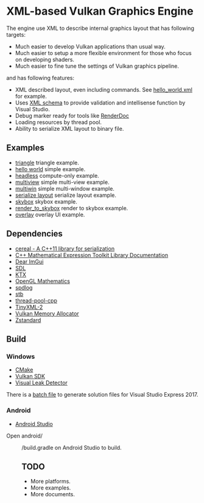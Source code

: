 # XML-based Vulkan Graphics Engine

The engine use XML to describe internal graphics layout that has following targets:

- Much easier to develop Vulkan applications than usual way.
- Much easier to setup a more flexible environment for those who focus on developing shaders.
- Much easier to fine tune the settings of Vulkan graphics pipeline.

and has following features:

- XML described layout, even including commands. See [hello_world.xml](app/hello_world/layouts/hello_world.xml) for example.
- Uses [XML schema](src/xg/schema/layout.xsd) to provide validation and intellisense function by Visual Studio.
- Debug marker ready for tools like [RenderDoc](https://renderdoc.org/)
- Loading resources by thread pool.
- Ability to serialize XML layout to binary file.


## Examples

- [triangle](app/triangle/) triangle example.
- [hello world](app/hello_world/) simple example.
- [headless](app/headless/) compute-only example.
- [multiview](app/multiview/) simple multi-view example.
- [multiwin](app/multiwin/) simple multi-window example.
- [serialize layout](app/serialize_layout/) serialize layout example.
- [skybox](app/skybox/) skybox example.
- [render_to_skybox](app/render_to_skybox/) render to skybox example.
- [overlay](app/overlay/) overlay UI example.


## Dependencies

- [cereal - A C++11 library for serialization](https://github.com/USCiLab/cereal)
- [C++ Mathematical Expression Toolkit Library Documentation](https://github.com/ArashPartow/exprtk)
- [Dear ImGui](https://github.com/ocornut/imgui)
- [SDL](https://github.com/SDL-mirror/SDL)
- [KTX](https://github.com/KhronosGroup/KTX-Software)
- [OpenGL Mathematics](https://github.com/g-truc/glm)
- [spdlog](https://github.com/gabime/spdlog)
- [stb](https://github.com/nothings/stb)
- [thread-pool-cpp](https://github.com/inkooboo/thread-pool-cpp)
- [TinyXML-2](https://github.com/leethomason/tinyxml2)
- [Vulkan Memory Allocator](https://github.com/GPUOpen-LibrariesAndSDKs/VulkanMemoryAllocator)
- [Zstandard](https://github.com/facebook/zstd)


## Build

### Windows

- [CMake](https://cmake.org/)
- [Vulkan SDK](https://www.lunarg.com/vulkan-sdk/)
- [Visual Leak Detector](https://kinddragon.github.io/vld/)

There is a [batch file](build_vs2017.cmd) to generate solution files for Visual Studio Express 2017.

### Android

- [Android Studio](https://developer.android.com/studio)

Open android/<dir>/build.gradle on Android Studio to build.


## TODO

- More platforms.
- More examples.
- More documents.
